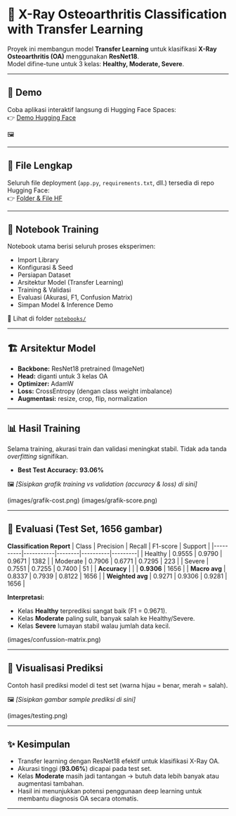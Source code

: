 # 🩻 X-Ray Osteoarthritis Classification with Transfer Learning

Proyek ini membangun model **Transfer Learning** untuk klasifikasi **X-Ray Osteoarthritis (OA)** menggunakan **ResNet18**.  
Model difine-tune untuk 3 kelas: **Healthy, Moderate, Severe**.

---

## 🚀 Demo
Coba aplikasi interaktif langsung di Hugging Face Spaces:  
👉 [Demo Hugging Face](https://huggingface.co/spaces/Monti22/xray-oa)

🖼️



---

## 📂 File Lengkap
Seluruh file deployment (`app.py`, `requirements.txt`, dll.) tersedia di repo Hugging Face:  
👉 [Folder & File HF](https://huggingface.co/spaces/Monti22/xray-oa/tree/main)

---

## 📒 Notebook Training
Notebook utama berisi seluruh proses eksperimen:  
- Import Library  
- Konfigurasi & Seed  
- Persiapan Dataset  
- Arsitektur Model (Transfer Learning)  
- Training & Validasi  
- Evaluasi (Akurasi, F1, Confusion Matrix)  
- Simpan Model & Inference Demo  

📑 Lihat di folder [`notebooks/`](./notebooks/TransferLearning_Xray_RAPI.ipynb)

---

## 🏗️ Arsitektur Model
- **Backbone:** ResNet18 pretrained (ImageNet)  
- **Head:** diganti untuk 3 kelas OA  
- **Optimizer:** AdamW  
- **Loss:** CrossEntropy (dengan class weight imbalance)  
- **Augmentasi:** resize, crop, flip, normalization  



---

## 📊 Hasil Training
Selama training, akurasi train dan validasi meningkat stabil. Tidak ada tanda *overfitting* signifikan.  
- **Best Test Accuracy:** **93.06%**

🖼️ *[Sisipkan grafik training vs validation (accuracy & loss) di sini]*  

(images/grafik-cost.png)
(images/grafik-score.png)

---

## 📑 Evaluasi (Test Set, 1656 gambar)

**Classification Report**
| Class    | Precision | Recall | F1-score | Support |
|----------|-----------|--------|----------|---------|
| Healthy  | 0.9555    | 0.9790 | 0.9671   | 1382    |
| Moderate | 0.7906    | 0.6771 | 0.7295   | 223     |
| Severe   | 0.7551    | 0.7255 | 0.7400   | 51      |
| **Accuracy** |       |        | **0.9306** | 1656 |
| **Macro avg** | 0.8337 | 0.7939 | 0.8122 | 1656 |
| **Weighted avg** | 0.9271 | 0.9306 | 0.9281 | 1656 |

**Interpretasi:**  
- Kelas **Healthy** terprediksi sangat baik (F1 = 0.9671).  
- Kelas **Moderate** paling sulit, banyak salah ke Healthy/Severe.  
- Kelas **Severe** lumayan stabil walau jumlah data kecil.  

(images/confussion-matrix.png)

---

## 📸 Visualisasi Prediksi
Contoh hasil prediksi model di test set (warna hijau = benar, merah = salah).  

🖼️ *[Sisipkan gambar sample prediksi di sini]*  

(images/testing.png)

---

## ✨ Kesimpulan
- Transfer learning dengan ResNet18 efektif untuk klasifikasi X-Ray OA.  
- Akurasi tinggi (**93.06%**) dicapai pada test set.  
- Kelas **Moderate** masih jadi tantangan → butuh data lebih banyak atau augmentasi tambahan.  
- Hasil ini menunjukkan potensi penggunaan deep learning untuk membantu diagnosis OA secara otomatis.

---
